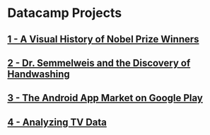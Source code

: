 # Datacamp Projects
## [1 - A Visual History of Nobel Prize Winners](https://github.com/GiovaniGitHub/datacamp/tree/main/A%20Visual%20History%20of%20Nobel%20Prize%20Winners)
## [2 - Dr. Semmelweis and the Discovery of Handwashing](https://github.com/GiovaniGitHub/datacamp/tree/main/Dr.%20Semmelweis%20and%20the%20Discovery%20of%20Handwashing)
## [3 - The Android App Market on Google Play](https://github.com/GiovaniGitHub/datacamp/tree/main/The%20Android%20App%20Market%20on%20Google%20Play)
## [4 - Analyzing TV Data](https://github.com/GiovaniGitHub/datacamp/tree/main/Analyzing%20TV%20Data)
